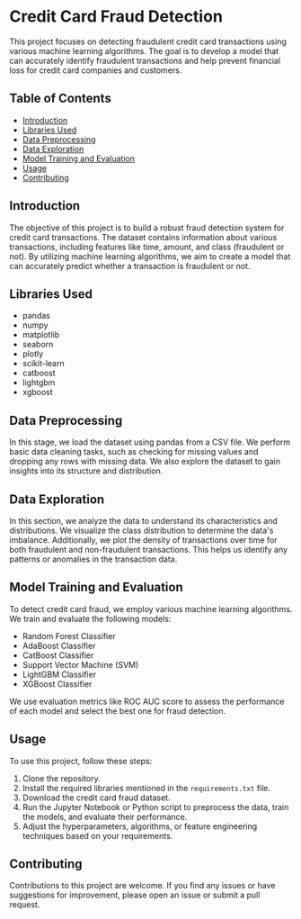 # Credit Card Fraud Detection

This project focuses on detecting fraudulent credit card transactions using various machine learning algorithms. The goal is to develop a model that can accurately identify fraudulent transactions and help prevent financial loss for credit card companies and customers.

## Table of Contents

- [Introduction](#introduction)
- [Libraries Used](#libraries-used)
- [Data Preprocessing](#data-preprocessing)
- [Data Exploration](#data-exploration)
- [Model Training and Evaluation](#model-training-and-evaluation)
- [Usage](#usage)
- [Contributing](#contributing)

## Introduction

The objective of this project is to build a robust fraud detection system for credit card transactions. The dataset contains information about various transactions, including features like time, amount, and class (fraudulent or not). By utilizing machine learning algorithms, we aim to create a model that can accurately predict whether a transaction is fraudulent or not.

## Libraries Used

- pandas
- numpy
- matplotlib
- seaborn
- plotly
- scikit-learn
- catboost
- lightgbm
- xgboost

## Data Preprocessing

In this stage, we load the dataset using pandas from a CSV file. We perform basic data cleaning tasks, such as checking for missing values and dropping any rows with missing data. We also explore the dataset to gain insights into its structure and distribution.

## Data Exploration

In this section, we analyze the data to understand its characteristics and distributions. We visualize the class distribution to determine the data's imbalance. Additionally, we plot the density of transactions over time for both fraudulent and non-fraudulent transactions. This helps us identify any patterns or anomalies in the transaction data.

## Model Training and Evaluation

To detect credit card fraud, we employ various machine learning algorithms. We train and evaluate the following models:

- Random Forest Classifier
- AdaBoost Classifier
- CatBoost Classifier
- Support Vector Machine (SVM)
- LightGBM Classifier
- XGBoost Classifier

We use evaluation metrics like ROC AUC score to assess the performance of each model and select the best one for fraud detection.

## Usage

To use this project, follow these steps:

1. Clone the repository.
2. Install the required libraries mentioned in the `requirements.txt` file.
3. Download the credit card fraud dataset.
4. Run the Jupyter Notebook or Python script to preprocess the data, train the models, and evaluate their performance.
5. Adjust the hyperparameters, algorithms, or feature engineering techniques based on your requirements.

## Contributing

Contributions to this project are welcome. If you find any issues or have suggestions for improvement, please open an issue or submit a pull request.